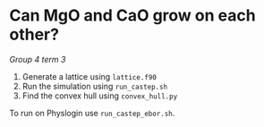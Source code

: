 # Can MgO and CaO grow on each other?
*Group 4 term 3*

1. Generate a lattice using `lattice.f90`
2. Run the simulation using `run_castep.sh`
3. Find the convex hull using `convex_hull.py`

To run on Physlogin use `run_castep_ebor.sh`.
